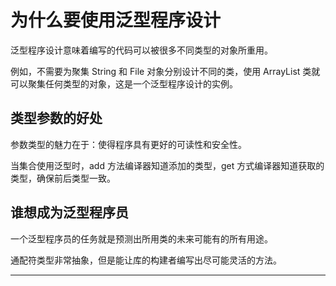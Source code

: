 #   为什么要使用泛型程序设计

泛型程序设计意味着编写的代码可以被很多不同类型的对象所重用。

例如，不需要为聚集 String 和 File 对象分别设计不同的类，使用 ArrayList 类就可以聚集任何类型的对象，这是一个泛型程序设计的实例。

##  类型参数的好处

参数类型的魅力在于：使得程序具有更好的可读性和安全性。

当集合使用泛型时，add 方法编译器知道添加的类型，get 方式编译器知道获取的类型，确保前后类型一致。

##  谁想成为泛型程序员

一个泛型程序员的任务就是预测出所用类的未来可能有的所有用途。

通配符类型非常抽象，但是能让库的构建者编写出尽可能灵活的方法。

----